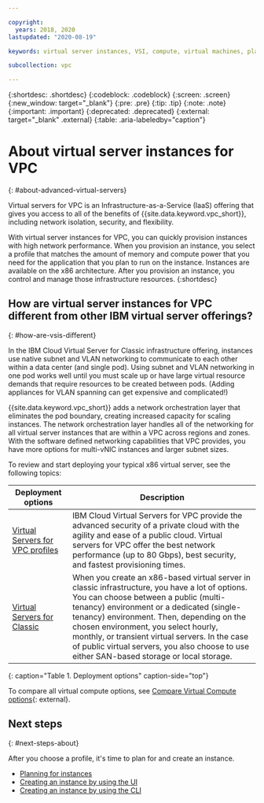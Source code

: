 ```yaml
---

copyright:
  years: 2018, 2020
lastupdated: "2020-08-19"

keywords: virtual server instances, VSI, compute, virtual machines, planning, best practices, instances, virtual servers, virtual server instance, Virtual servers for VPC, gen 2, generation 2, infrastructure, Infrastructure as a Service, IaaS

subcollection: vpc

---
```


{:shortdesc: .shortdesc}
{:codeblock: .codeblock}
{:screen: .screen}
{:new_window: target="_blank"}
{:pre: .pre}
{:tip: .tip}
{:note: .note}
{:important: .important}
{:deprecated: .deprecated}
{:external: target="_blank" .external}
{:table: .aria-labeledby="caption"}

# About virtual server instances for VPC
{: #about-advanced-virtual-servers}

Virtual servers for VPC is an Infrastructure-as-a-Service (IaaS) offering that gives you access to all of the benefits of {{site.data.keyword.vpc_short}}, including network isolation, security, and flexibility. 

With virtual server instances for VPC, you can quickly provision instances with high network performance. When you provision an instance, you select a profile that matches the amount of memory and compute power that you need for the application that you plan to run on the instance. Instances are available on the x86 architecture. After you provision an instance, you control and manage those infrastructure resources. 
{:shortdesc}

## How are virtual server instances for VPC different from other IBM virtual server offerings?
{: #how-are-vsis-different}

In the IBM Cloud Virtual Server for Classic infrastructure offering, instances use native subnet and VLAN networking to communicate to each other within a data center (and single pod). Using subnet and VLAN networking in one pod works well until you must scale up or have large virtual resource demands that require resources to be created between pods. (Adding appliances for VLAN spanning can get expensive and complicated!) 

{{site.data.keyword.vpc_short}} adds a network orchestration layer that eliminates the pod boundary, creating increased capacity for scaling instances. The network orchestration layer handles all of the networking for all virtual server instances that are within a VPC across regions and zones. With the software defined networking capabilities that VPC provides, you have more options for multi-vNIC instances and larger subnet sizes. 

To review and start deploying your typical x86 virtual server, see the following topics:

|              Deployment options                           |  Description                                        |
| --------------------------------------------------------- | --------------------------------------------------- |
|[Virtual Servers for VPC profiles](/docs/vpc?topic=vpc-profiles#profiles) | IBM Cloud Virtual Servers for VPC provide the advanced security of a private cloud with the agility and ease of a public cloud. Virtual servers for VPC offer the best network performance (up to 80 Gbps), best security, and fastest provisioning times.|
|[Virtual Servers for Classic](/docs/virtual-servers?topic=virtual-servers-getting-started-tutorial)| When you create an x86-based virtual server in classic infrastructure, you have a lot of options. You can choose between a public (multi-tenancy) environment or a dedicated (single-tenancy) environment. Then, depending on the chosen environment, you select hourly, monthly, or transient virtual servers. In the case of public virtual servers, you also choose to use either SAN-based storage or local storage. |
{: caption="Table 1. Deployment options" caption-side="top"}   

To compare all virtual compute options, see [Compare Virtual Compute options](https://www.ibm.com/cloud/virtual-servers/options){: external}.

## Next steps
{: #next-steps-about}

After you choose a profile, it's time to plan for and create an instance. 
* [Planning for instances](/docs/vpc?topic=vpc-vsi_best_practices)
* [Creating an instance by using the UI](/docs/vpc?topic=vpc-creating-virtual-servers)
* [Creating an instance by using the CLI](/docs/vpc?topic=vpc-creating-virtual-servers-cli)
